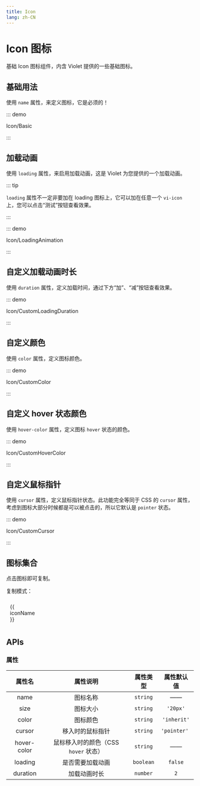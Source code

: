```yaml
---
title: Icon
lang: zh-CN
---
```


# Icon 图标

基础 Icon 图标组件，内含 Violet 提供的一些基础图标。

## 基础用法

使用 `name` 属性，来定义图标，它是必须的！

::: demo

Icon/Basic

:::

## 加载动画

使用 `loading` 属性，来启用加载动画，这是 Violet 为您提供的一个加载动画。

::: tip

`loading` 属性不一定非要加在 loading 图标上，它可以加在任意一个 `vi-icon` 上，您可以点击“测试”按钮查看效果。

:::

::: demo

Icon/LoadingAnimation

:::

## 自定义加载动画时长

使用 `duration` 属性，定义加载时间，通过下方“加”、“减”按钮查看效果。

::: demo

Icon/CustomLoadingDuration

:::

## 自定义颜色

使用 `color` 属性，定义图标颜色。

::: demo

Icon/CustomColor

:::

## 自定义 hover 状态颜色

使用 `hover-color` 属性，定义图标 `hover` 状态的颜色。

::: demo

Icon/CustomHoverColor

:::

## 自定义鼠标指针

使用 `cursor` 属性，定义鼠标指针状态。此功能完全等同于 CSS 的 `cursor` 属性，考虑到图标大部分时候都是可以被点击的，所以它默认是 `pointer` 状态。

::: demo

Icon/CustomCursor

:::

## 图标集合

点击图标即可复制。

<script lang="ts" setup>
import { ref } from 'vue'
import { iconMaps } from '../../packages/components/Icon/iconMaps'
import { Message } from '../../packages/components/Message/index'

const selfClosing = ref(true)

const copy = (name: string) => {
  const selfClosingTag = `<vi-icon name="${name}" />`
  const completeTag = `<vi-icon name="${name}"></vi-icon>`
  navigator.clipboard.writeText(selfClosing.value ? selfClosingTag : completeTag)
    .then(res => Message.success('复制成功'))
    .catch(err => Message.danger('复制失败'))
}
</script>

<vi-flex>
  <span>复制模式：</span>
  <vi-switch v-model="selfClosing" on-text="自闭合标签" off-text="完整标签" />
</vi-flex>

<ul class="doc-icon-list">
  <li v-for="iconName in Object.keys(iconMaps)" :key="iconName" @click="copy(iconName)">
    <vi-icon :name="iconName" size="28px" />
    <span>{{ iconName }}</span>
  </li>
</ul>

<style scoped lang="scss">
.doc-icon-list {
  padding: 0;
  list-style: none;
  border-left: 1px solid var(--doc-border-color);
  border-top: 1px solid var(--doc-border-color);
  display: grid;
  grid-template-columns: repeat(8, 1fr);
  > li {
    display: flex;
    flex-direction: column;
    align-items: center;
    margin: 0;
    padding: 10px;
    border-right: 1px solid var(--doc-border-color);
    border-bottom: 1px solid var(--doc-border-color);
    span { cursor: pointer }
    &:hover { color: var(--vi-color-primary); }
  }
}
@media screen and (max-width: 1820px) {
  .doc-icon-list { grid-template-columns: repeat(5, 1fr); }
}
</style>

## APIs

### 属性

| 属性名 | 属性说明 | 属性类型 | 属性默认值 |
| :---: | :---: | :---: | :---: |
| name | 图标名称 | `string` | —— |
| size | 图标大小 | `string` | `'20px'` |
| color | 图标颜色 | `string` | `'inherit'` |
| cursor | 移入时的鼠标指针 | `string` | `'pointer' `|
| hover-color | 鼠标移入时的颜色（CSS `hover` 状态） | `string` | —— |
| loading | 是否需要加载动画 | `boolean` | `false` |
| duration | 加载动画时长 | `number` | `2` |